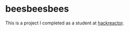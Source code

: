 # beesbeesbees
This is a project I completed as a student at [hackreactor](http://hackreactor.com). 
